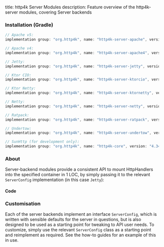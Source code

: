 title: http4k Server Modules
description: Feature overview of the http4k-server modules, covering Server backends

### Installation (Gradle)

```groovy
// Apache v5: 
implementation group: "org.http4k", name: "http4k-server-apache", version: "4.34.0.4"

// Apache v4: 
implementation group: "org.http4k", name: "http4k-server-apache4", version: "4.34.0.4"

// Jetty: 
implementation group: "org.http4k", name: "http4k-server-jetty", version: "4.34.0.4"

// Ktor CIO: 
implementation group: "org.http4k", name: "http4k-server-ktorcio", version: "4.34.0.4"

// Ktor Netty: 
implementation group: "org.http4k", name: "http4k-server-ktornetty", version: "4.34.0.4"

// Netty: 
implementation group: "org.http4k", name: "http4k-server-netty", version: "4.34.0.4"

// Ratpack: 
implementation group: "org.http4k", name: "http4k-server-ratpack", version: "4.34.0.4"

// Undertow: 
implementation group: "org.http4k", name: "http4k-server-undertow", version: "4.34.0.4"

// SunHttp (for development only): 
implementation group: "org.http4k", name: "http4k-core", version: "4.34.0.4"
```

### About
Server-backend modules provide a consistent API to mount HttpHandlers into the specified container in 1 LOC, by 
simply passing it to the relevant `ServerConfig` implementation (in this case `Jetty`):

#### Code [<img class="octocat"/>](https://github.com/http4k/http4k/blob/master/src/docs/guide/reference/servers/example_http.kt)

<script src="https://gist-it.appspot.com/https://github.com/http4k/http4k/blob/master/src/docs/guide/reference/servers/example_http.kt"></script>

### Customisation
Each of the server backends implement an interface `ServerConfig`, which is written with sensible defaults for the server in questions, 
but is also designed to be used as a starting point for tweaking to API user needs. To customize, simply use the relevant `ServerConfig` 
class as a starting point and reimplement as required. See the how-to guides for an example of this in use.

